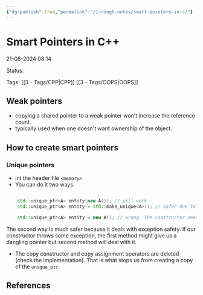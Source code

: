 ```yaml
---
{"dg-publish":true,"permalink":"/1-rough-notes/smart-pointers-in-c/"}
---
```



# Smart Pointers in C++

21-08-2024 08:14

Status: 

Tags: [[3 - Tags/CPP\|CPP]] [[3 - Tags/OOPS\|OOPS]]

## Weak pointers

- copying a shared pointer to a weak pointer won't increase the reference count.
- typically used when one doesn't want ownership of the object.

## How to create smart pointers
### Unique pointers
- int the header file `<memory>`
- You can do it two ways
```cpp

	std::unique_ptr<A> entity(new A()); // will work
	std::unique_ptr<A> entity = std::make_unique<A>(); // safer due to exception safety

	std::unique_ptr<A> entity = new A(); // wrong. The constructor needs to be explicit
```
The second way is much safer because it deals with exception safety. If our constructor throws some exception, the first method might give us a dangling pointer but second method will deal with it.
- The copy constructor and copy assignment operators are deleted (check the implementation). That is what stops us from creating a copy of the `unique_ptr`.
## References
